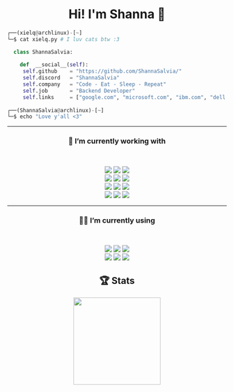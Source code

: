 <h1 align="center">Hi! I'm Shanna 👋</h1>

```py
┌──(xielq@archlinux)-[~]
└─$ cat xielq.py # I luv cats btw :3

  class ShannaSalvia:
  
    def  __social__(self):
     self.github    = "https://github.com/ShannaSalvia/"
     self.discord   = "ShannaSalvia"
     self.company   = "Code - Eat - Sleep - Repeat"
     self.job       = "Backend Developer"
     self.links     = ["google.com", "microsoft.com", "ibm.com", "dell.com", "amazon.com", "facebook.com"]
  
┌──(ShannaSalvia@archlinux)-[~]
└─$ echo "Love y'all <3"
```

<hr>
<h3 align="center">🔭  I’m currently working with</h4>
<br>
<p align='center'>
  <img src="https://img.shields.io/badge/NodeJS%20-%23339933.svg?&style=for-the-badge&logo=node.js&logoColor=white" />
  <img src="https://shields.io/badge/JavaScript%20-%23F7DF1E?style=for-the-badge&logo=javascript&logoColor=white" />
  <img src="https://shields.io/badge/TypeScript%20-%233178C6?style=for-the-badge&logo=typescript&logoColor=white" /> <br/>
  <img src="https://img.shields.io/badge/PHP%20-%23777BB4.svg?&style=for-the-badge&logo=php&logoColor=white" />
  <img src="https://img.shields.io/badge/React%20-%2361DAFB.svg?&style=for-the-badge&logo=react&logoColor=white" />
  <img src="https://img.shields.io/badge/Electron%20-%2347848F.svg?&style=for-the-badge&logo=electron&logoColor=white" /> <br/>
  <img src="https://img.shields.io/badge/MongoDB%20-%2347A248.svg?&style=for-the-badge&logo=mongodb&logoColor=white" />
  <img src="https://img.shields.io/badge/Python%20-%233776AB.svg?&style=for-the-badge&logo=python&logoColor=white" />
  <img src="https://img.shields.io/badge/Java 8%20-%23E34f26.svg?&style=for-the-badge&logo=java&logoColor=white" /> <br/>
  <img src="https://img.shields.io/badge/SQLite%20-%23003B57.svg?&style=for-the-badge&logo=sqlite&logoColor=white" />
  <img src="https://img.shields.io/badge/MySQL%20-%234479A1.svg?&style=for-the-badge&logo=mysql&logoColor=white" />
  <img src="https://img.shields.io/badge/Puppeteer%20-%2340B5A4.svg?&style=for-the-badge&logo=puppeteer&logoColor=white" /> <br/>
</p>

<hr>
<h3 align="center">👨‍💻 I’m currently using</h4>
<br>
<p align='center'>
  <img src="https://img.shields.io/badge/Windows_10-%230078D6?style=for-the-badge&logo=windows-10&logoColor=white" />
  <img src="https://img.shields.io/badge/EndeavourOS-%237F7FFF?style=for-the-badge&logo=endeavouros&logoColor=white" />
  <img src="https://img.shields.io/badge/Visual_Studio_Code-%23007ACC?style=for-the-badge&logo=visualstudiocode&logoColor=white" /> <br/>
  <img src="https://img.shields.io/badge/BurpSuite%20-%23FF6633.svg?&style=for-the-badge&logo=burpsuite&logoColor=white" />
  <img src="https://img.shields.io/badge/Postman%20-%23FF6C37.svg?&style=for-the-badge&logo=postman&logoColor=white" />
  <img src="https://img.shields.io/badge/Git%20-%23F05032.svg?&style=for-the-badge&logo=git&logoColor=white" />
</p>

<h2 align="center">🏆 Stats</h3>
<p align="center">
  <picture>
    <source
      srcset="https://github-readme-stats.vercel.app/api?username=ShannaSalvia&show_icons=true&theme=onedark"
      media="(prefers-color-scheme: dark)"
    />
    <source
      srcset="https://github-readme-stats.vercel.app/api?username=ShannaSalvia&show_icons=true"
      media="(prefers-color-scheme: light), (prefers-color-scheme: no-preference)"
    />
    <img height="200" src="https://github-readme-stats.vercel.app/api?username=ShannaSalvia&show_icons=true" />
  </picture>
